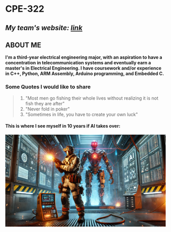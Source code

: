 # CPE-322 
*My team's website: [link](https://sites.google.com/d/19-UKA6UdKJS0M1EZrxDztxnXltn6brga/p/1WYw0E_OX3hU-jfkfSXjBH1lRJ2LiBHTx/edit)*
---
## ABOUT ME
**I'm a third-year electrical engineering major, with an aspiration to have a concentration in telecommunication systems and eventually earn a master's in Electrical Engineering. 
I have coursework and/or experience in C++, Python, ARM Assembly, Arduino programming, and Embedded C.**
### Some Quotes I would like to share
> 1. "Most men go fishing their whole lives without realizing it is not fish they are after"
> 2. "Never fold in poker"
> 3. "Sometimes in life, you have to create your own luck"
#### This is where I see myself in 10 years if AI takes over: 
![Electrical Engineer Fighting AI](https://raw.githubusercontent.com/Andrej084/CPE-322/main/AIEE.webp)



